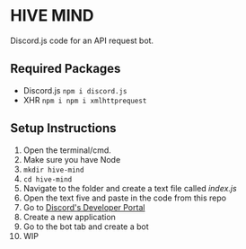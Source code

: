 # HIVE MIND

Discord.js code for an API request bot.

## Required Packages
- Discord.js `npm i discord.js`
- XHR `npm i npm i xmlhttprequest`

## Setup Instructions
1. Open the terminal/cmd.
2. Make sure you have Node
3. `mkdir hive-mind`
4. `cd hive-mind`
5. Navigate to the folder and create a text file called *index.js*
6. Open the text five and paste in the code from this repo
7. Go to [Discord's Developer Portal](https://discord.com/developers/)
8. Create a new application
9. Go to the bot tab and create a bot
10. WIP
